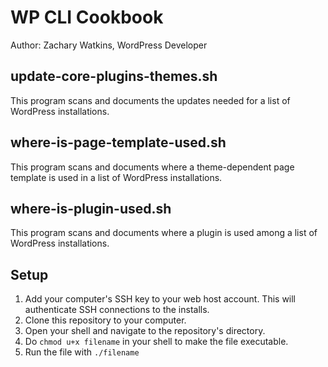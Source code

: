 # WP CLI Cookbook
Author: Zachary Watkins, WordPress Developer

## update-core-plugins-themes.sh
This program scans and documents the updates needed for a list of WordPress installations.

## where-is-page-template-used.sh
This program scans and documents where a theme-dependent page template is used in a list of WordPress installations.

## where-is-plugin-used.sh
This program scans and documents where a plugin is used among a list of WordPress installations.

## Setup
1. Add your computer's SSH key to your web host account. This will authenticate SSH connections to the installs.
2. Clone this repository to your computer.
3. Open your shell and navigate to the repository's directory.
4. Do `chmod u+x filename` in your shell to make the file executable.
5. Run the file with `./filename`
